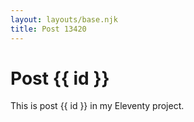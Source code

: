 ```yaml
---
layout: layouts/base.njk
title: Post 13420
---
```


# Post {{ id }}

This is post {{ id }} in my Eleventy project.
